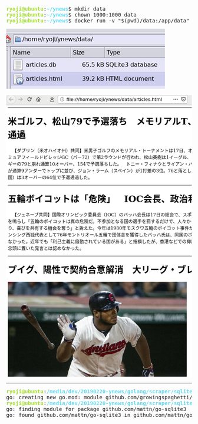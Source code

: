 <pre><font color="#A6E22E"><b>ryoji@ubuntu</b></font>:<font color="#66D9EF"><b>~/ynews</b></font>$ mkdir data
<font color="#A6E22E"><b>ryoji@ubuntu</b></font>:<font color="#66D9EF"><b>~/ynews</b></font>$ chown 1000:1000 data
<font color="#A6E22E"><b>ryoji@ubuntu</b></font>:<font color="#66D9EF"><b>~/ynews</b></font>$ docker run -v &quot;$(pwd)/data:/app/data&quot; -u 1000:1000 ryojikodakari/ynews-mini-scraper-20200718 https://headlines.yahoo.co.jp/list/?m=kyodonews
</pre>

![](./img/files.png)

![](./img/html.png)

----

<pre><font color="#A6E22E"><b>ryoji@ubuntu</b></font>:<font color="#66D9EF"><b>/media/dev/20190220-ynews/golang/scraper/sqlite</b></font>$ go mod init github.com/growingspaghetti/20190220-ynews/golang/scraper/sqlite
go: creating new go.mod: module github.com/growingspaghetti/20190220-ynews/golang/scraper/sqlite
<font color="#A6E22E"><b>ryoji@ubuntu</b></font>:<font color="#66D9EF"><b>/media/dev/20190220-ynews/golang/scraper/sqlite</b></font>$ go build
go: finding module for package github.com/mattn/go-sqlite3
go: found github.com/mattn/go-sqlite3 in github.com/mattn/go-sqlite3 v1.14.0</pre>
